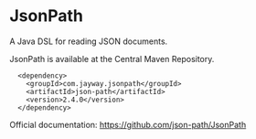 # JsonPath

A Java DSL for reading JSON documents.

JsonPath is available at the Central Maven Repository.
```
  <dependency>
    <groupId>com.jayway.jsonpath</groupId>
    <artifactId>json-path</artifactId>
    <version>2.4.0</version>
  </dependency>
```

Official documentation: https://github.com/json-path/JsonPath
